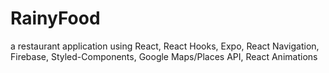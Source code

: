 # RainyFood
a restaurant application using React, React Hooks, Expo, React Navigation, Firebase, Styled-Components, Google Maps/Places API, React Animations
